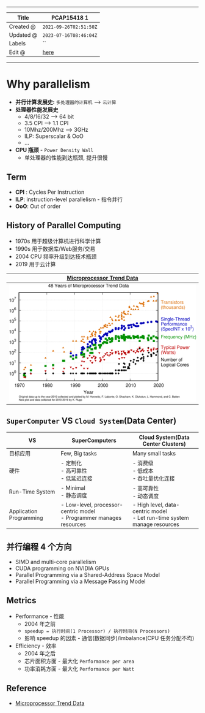 -----

| Title     | PCAP15418 1                                      |
| --------- | ------------------------------------------------ |
| Created @ | `2021-09-26T02:51:50Z`                           |
| Updated @ | `2023-07-16T08:46:04Z`                           |
| Labels    | \`\`                                             |
| Edit @    | [here](https://github.com/junxnone/csc/issues/3) |

-----

# Why parallelism

  - **并行计算发展史:** `多处理器的计算机` --\> `云计算`
  - **处理器性能发展史**
      - 4/8/16/32 --\> 64 bit
      - 3.5 CPI --\> 1.1 CPI
      - 10Mhz/200Mhz --\> 3GHz
      - ILP: Superscalar & OoO
      - ...
  - **CPU 瓶颈** - `Power Density Wall`
      - 单处理器的性能到达瓶颈, 提升很慢

## Term

  - **CPI** : Cycles Per Instruction
  - **ILP**: instruction-level parallelism - 指令并行
  - **OoO**: Out of order

## History of Parallel Computing

  - 1970s 用于超级计算机进行科学计算
  - 1990s 用于数据库/Web服务/交易
  - 2004 CPU 频率升级到达技术瓶颈
  - 2019 用于云计算

| [Microprocessor Trend Data](https://github.com/karlrupp/microprocessor-trend-data) |
| ---------------------------------------------------------------------------------- |
| ![image](media/a6f048ed39a239b513c4472b316438442fe6104d.png)                       |

## `SuperComputer` VS `Cloud System`(Data Center)

| VS                      | SuperComputers                                                          | Cloud System(Data Center Clusters)                                          |
| ----------------------- | ----------------------------------------------------------------------- | --------------------------------------------------------------------------- |
| 目标应用                    | Few, Big tasks                                                          | Many small tasks                                                            |
| 硬件                      | \- 定制化<br>- 高可靠性<br>- 低延迟连接                                             | \- 消费级<br>- 低成本<br>- 吞吐量优化连接                                                |
| Run-Time System         | \- Minimal<br>- 静态调度                                                    | \- 高可靠性<br>- 动态调度                                                           |
| Application Programming | \- Low-level, processor-centric model<br>- Programmer manages resources | \- High level, data-centric model<br>- Let run-time system manage resources |

## 并行编程 4 个方向

  - SIMD and multi-core parallelism
  - CUDA programming on NVIDIA GPUs
  - Parallel Programming via a Shared-Address Space Model
  - Parallel Programming via a Message Passing Model

## Metrics

  - Performance - 性能
      - 2004 年之前
      - `speedup = 执行时间(1 Processor) / 执行时间(N Processors)`
      - 影响 speedup 的因素 - 通信(数据同步)/imbalance(CPU 任务分配不均)
  - Efficiency - 效率
      - 2004 年之后
      - 芯片面积方面 - 最大化 `Performance per area`
      - 功率消耗方面 - 最大化 `Performance per Watt`

## Reference

  - [Microprocessor Trend
    Data](https://github.com/karlrupp/microprocessor-trend-data)
